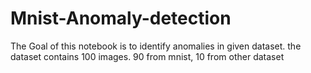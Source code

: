 # Mnist-Anomaly-detection

The Goal of this notebook is to identify anomalies in given dataset.
the dataset contains 100 images.
90 from mnist, 10 from other dataset
